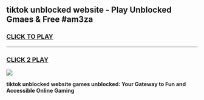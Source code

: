 
## tiktok unblocked website - Play Unblocked Gmaes & Free #am3za
<h3>
<a href="https://news.freeplayer.one?title=tiktok_unblocked_website&ref=24F">CLICK TO PLAY</a></h3>
<hr>

<h3>
<a href="https://news.freeplayer.one?title=tiktok_unblocked_website&ref=24F">CLICK 2 PLAY</a>
  
</h3>

<a href="https://news.freeplayer.one?title=tiktok_unblocked_website&ref=24F/"><img src="https://clearcache.store/games.png"></a>


**tiktok unblocked website games unblocked: Your Gateway to Fun and Accessible Online Gaming**
